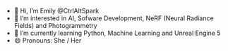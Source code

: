 - 👋 Hi, I’m Emily @CtrlAltSpark
- 👀 I’m interested in AI, Sofware Development, NeRF (Neural Radiance Fields) and Photogrammetry
- 🌱 I’m currently learning Python, Machine Learning and Unreal Engine 5
- 😄 Pronouns: She / Her

<!---
CtrlAltSpark/CtrlAltSpark is a ✨ special ✨ repository because its `README.md` (this file) appears on your GitHub profile.
You can click the Preview link to take a look at your changes.
--->
